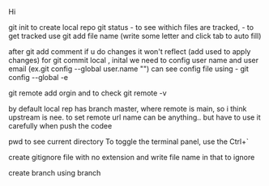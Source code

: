 Hi

git init to create local repo
git status - to see withich files are tracked, - to get tracked use git add file name
(write some letter and click tab to auto fill)

after git add comment if u do changes it won't reflect (add used to apply changes)
for git commit local , inital we need to config user name and user email (ex.git config --global user.name "")
can see config file using  - git config --global -e

git remote add orgin and to check git remote -v

by default local rep has branch master, where remote is main, so i think  upstream is nee.
to set remote url name can be anything.. but have to use it carefully when push the codee


pwd to see current directory
To toggle the terminal panel, use the Ctrl+`

create gitignore file with no extension and write file name in that to ignore

create branch using branch <name>
